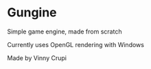 Gungine
=======

Simple game engine, made from scratch

Currently uses OpenGL rendering with Windows

Made by Vinny Crupi
